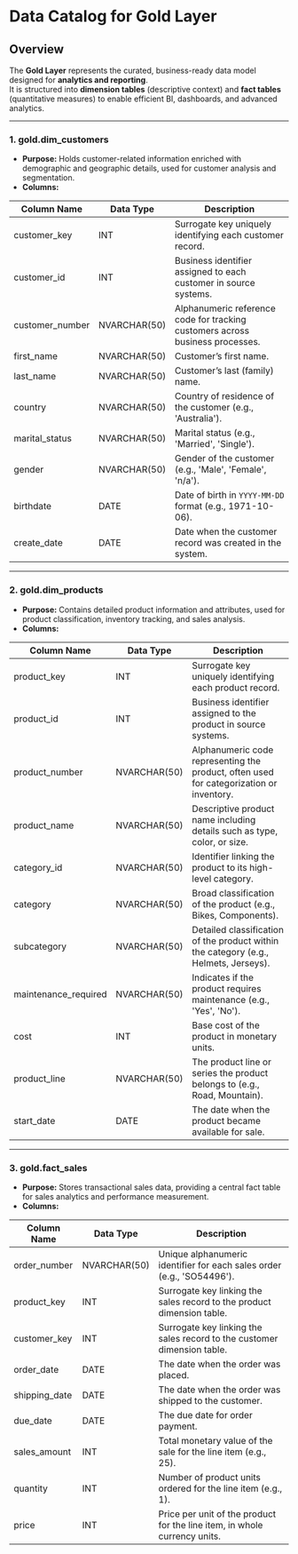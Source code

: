 # Data Catalog for Gold Layer

## Overview
The **Gold Layer** represents the curated, business-ready data model designed for **analytics and reporting**.  
It is structured into **dimension tables** (descriptive context) and **fact tables** (quantitative measures) to enable efficient BI, dashboards, and advanced analytics.  

---

### 1. **gold.dim_customers**
- **Purpose:** Holds customer-related information enriched with demographic and geographic details, used for customer analysis and segmentation.  
- **Columns:**

| Column Name     | Data Type     | Description                                                                                   |
|-----------------|---------------|-----------------------------------------------------------------------------------------------|
| customer_key    | INT           | Surrogate key uniquely identifying each customer record.                                      |
| customer_id     | INT           | Business identifier assigned to each customer in source systems.                              |
| customer_number | NVARCHAR(50)  | Alphanumeric reference code for tracking customers across business processes.                 |
| first_name      | NVARCHAR(50)  | Customer’s first name.                                                                        |
| last_name       | NVARCHAR(50)  | Customer’s last (family) name.                                                                |
| country         | NVARCHAR(50)  | Country of residence of the customer (e.g., 'Australia').                                     |
| marital_status  | NVARCHAR(50)  | Marital status (e.g., 'Married', 'Single').                                                   |
| gender          | NVARCHAR(50)  | Gender of the customer (e.g., 'Male', 'Female', 'n/a').                                       |
| birthdate       | DATE          | Date of birth in `YYYY-MM-DD` format (e.g., 1971-10-06).                                      |
| create_date     | DATE          | Date when the customer record was created in the system.                                      |

---

### 2. **gold.dim_products**
- **Purpose:** Contains detailed product information and attributes, used for product classification, inventory tracking, and sales analysis.  
- **Columns:**

| Column Name          | Data Type     | Description                                                                                   |
|----------------------|---------------|-----------------------------------------------------------------------------------------------|
| product_key          | INT           | Surrogate key uniquely identifying each product record.                                        |
| product_id           | INT           | Business identifier assigned to the product in source systems.                                |
| product_number       | NVARCHAR(50)  | Alphanumeric code representing the product, often used for categorization or inventory.       |
| product_name         | NVARCHAR(50)  | Descriptive product name including details such as type, color, or size.                      |
| category_id          | NVARCHAR(50)  | Identifier linking the product to its high-level category.                                    |
| category             | NVARCHAR(50)  | Broad classification of the product (e.g., Bikes, Components).                               |
| subcategory          | NVARCHAR(50)  | Detailed classification of the product within the category (e.g., Helmets, Jerseys).          |
| maintenance_required | NVARCHAR(50)  | Indicates if the product requires maintenance (e.g., 'Yes', 'No').                           |
| cost                 | INT           | Base cost of the product in monetary units.                                                   |
| product_line         | NVARCHAR(50)  | The product line or series the product belongs to (e.g., Road, Mountain).                     |
| start_date           | DATE          | The date when the product became available for sale.                                          |

---

### 3. **gold.fact_sales**
- **Purpose:** Stores transactional sales data, providing a central fact table for sales analytics and performance measurement.  
- **Columns:**

| Column Name     | Data Type     | Description                                                                                   |
|-----------------|---------------|-----------------------------------------------------------------------------------------------|
| order_number    | NVARCHAR(50)  | Unique alphanumeric identifier for each sales order (e.g., 'SO54496').                        |
| product_key     | INT           | Surrogate key linking the sales record to the product dimension table.                        |
| customer_key    | INT           | Surrogate key linking the sales record to the customer dimension table.                       |
| order_date      | DATE          | The date when the order was placed.                                                           |
| shipping_date   | DATE          | The date when the order was shipped to the customer.                                          |
| due_date        | DATE          | The due date for order payment.                                                               |
| sales_amount    | INT           | Total monetary value of the sale for the line item (e.g., 25).                                |
| quantity        | INT           | Number of product units ordered for the line item (e.g., 1).                                  |
| price           | INT           | Price per unit of the product for the line item, in whole currency units.                     |
